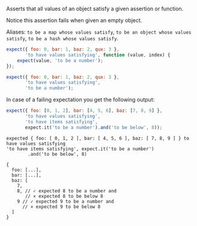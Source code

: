 Asserts that all values of an object satisfy a given assertion or function.

Notice this assertion fails when given an empty object.

Aliases: `to be a map whose values satisfy`,
`to be an object whose values satisfy`, `to be a hash whose values satisfy`.

```javascript
expect({ foo: 0, bar: 1, baz: 2, qux: 3 },
       'to have values satisfying', function (value, index) {
    expect(value, 'to be a number');
});

expect({ foo: 0, bar: 1, baz: 2, qux: 3 },
       'to have values satisfying',
       'to be a number');
```

In case of a failing expectation you get the following output:

```javascript
expect({ foo: [0, 1, 2], bar: [4, 5, 6], baz: [7, 8, 9] },
       'to have values satisfying',
       'to have items satisfying',
       expect.it('to be a number').and('to be below', 8));
```

```output
expected { foo: [ 0, 1, 2 ], bar: [ 4, 5, 6 ], baz: [ 7, 8, 9 ] } to have values satisfying
'to have items satisfying', expect.it('to be a number')
        .and('to be below', 8)

{
  foo: [...],
  bar: [...],
  baz: [
    7,
    8, // ✓ expected 8 to be a number and
       // ⨯ expected 8 to be below 8
    9 // ✓ expected 9 to be a number and
      // ⨯ expected 9 to be below 8
  ]
}
```
